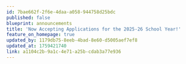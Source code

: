 ```yaml
---
id: 7bae662f-2f6e-4daa-a058-944758d25bdc
published: false
blueprint: announcements
title: 'Now Accepting Applications for the 2025-26 School Year!'
feature_on_homepage: true
updated_by: 1179db75-8eeb-4bad-8e60-d5005aef7ef8
updated_at: 1759421740
link: a1104c2b-9a1c-4e71-a25b-cdab3a77e936
---
```

